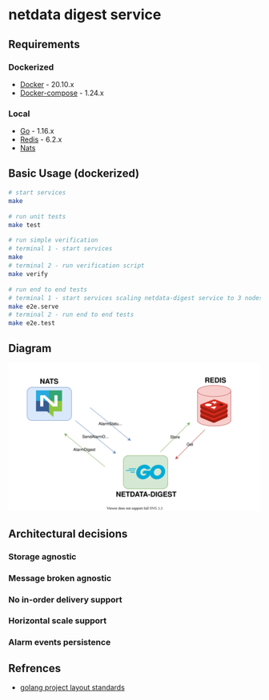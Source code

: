 # netdata digest service

## Requirements
### Dockerized
- [Docker](https://docs.docker.com/get-docker/) - 20.10.x
- [Docker-compose](https://docs.docker.com/compose/install/) - 1.24.x
### Local
- [Go](https://golang.org/doc/install) - 1.16.x
- [Redis](https://redis.io/download) - 6.2.x
- [Nats](https://docs.nats.io/nats-server/installation)

## Basic Usage (dockerized)

```sh
# start services
make
```
```sh
# run unit tests
make test
```
```sh
# run simple verification
# terminal 1 - start services
make
# terminal 2 - run verification script
make verify
```
```sh
# run end to end tests
# terminal 1 - start services scaling netdata-digest service to 3 nodes
make e2e.serve
# terminal 2 - run end to end tests
make e2e.test
```

## Diagram
![diagram](./docs/diagram.svg)

## Architectural decisions

### Storage agnostic


### Message broken agnostic

### No in-order delivery support

### Horizontal scale support

### Alarm events persistence

## Refrences
- [golang project layout standards](https://github.com/golang-standards/project-layout)
